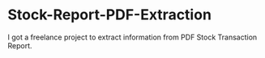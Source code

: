 # Stock-Report-PDF-Extraction
I got a freelance project to extract information from PDF Stock Transaction Report.
